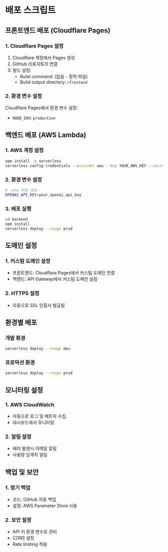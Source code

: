 # 배포 스크립트

## 프론트엔드 배포 (Cloudflare Pages)

### 1. Cloudflare Pages 설정

1. Cloudflare 계정에서 Pages 생성
2. GitHub 리포지토리 연결
3. 빌드 설정:
   - Build command: (없음 - 정적 파일)
   - Build output directory: `/frontend`

### 2. 환경 변수 설정

Cloudflare Pages에서 환경 변수 설정:

- `NODE_ENV`: `production`

## 백엔드 배포 (AWS Lambda)

### 1. AWS 계정 설정

```bash
npm install -g serverless
serverless config credentials --provider aws --key YOUR_AWS_KEY --secret YOUR_AWS_SECRET
```

### 2. 환경 변수 설정

```bash
# .env 파일 생성
OPENAI_API_KEY=your_openai_api_key
```

### 3. 배포 실행

```bash
cd backend
npm install
serverless deploy --stage prod
```

## 도메인 설정

### 1. 커스텀 도메인 설정

- 프론트엔드: Cloudflare Pages에서 커스텀 도메인 연결
- 백엔드: API Gateway에서 커스텀 도메인 설정

### 2. HTTPS 설정

- 자동으로 SSL 인증서 발급됨

## 환경별 배포

### 개발 환경

```bash
serverless deploy --stage dev
```

### 프로덕션 환경

```bash
serverless deploy --stage prod
```

## 모니터링 설정

### 1. AWS CloudWatch

- 자동으로 로그 및 메트릭 수집
- 대시보드에서 모니터링

### 2. 알림 설정

- 에러 발생시 이메일 알림
- 사용량 임계치 알림

## 백업 및 보안

### 1. 정기 백업

- 코드: GitHub 자동 백업
- 설정: AWS Parameter Store 사용

### 2. 보안 설정

- API 키 환경 변수로 관리
- CORS 설정
- Rate limiting 적용
